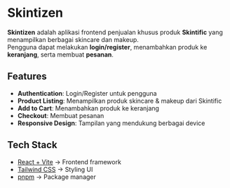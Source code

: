 # Skintizen

**Skintizen** adalah aplikasi frontend penjualan khusus produk **Skintific** yang menampilkan berbagai skincare dan makeup.  
Pengguna dapat melakukan **login/register**, menambahkan produk ke **keranjang**, serta membuat **pesanan**.

## Features
- **Authentication**: Login/Register untuk pengguna
- **Product Listing**: Menampilkan produk skincare & makeup dari Skintific
- **Add to Cart**: Menambahkan produk ke keranjang
- **Checkout**: Membuat pesanan
- **Responsive Design**: Tampilan yang mendukung berbagai device

## Tech Stack
- [React + Vite](https://vitejs.dev/) → Frontend framework
- [Tailwind CSS](https://tailwindcss.com/) → Styling UI
- [pnpm](https://pnpm.io/) → Package manager
